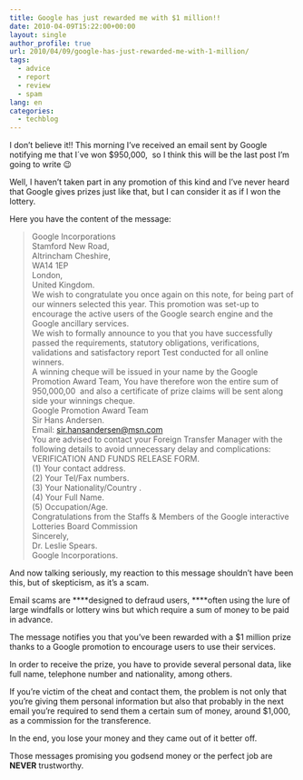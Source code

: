 ```yaml
---
title: Google has just rewarded me with $1 million!!
date: 2010-04-09T15:22:00+00:00
layout: single
author_profile: true
url: 2010/04/09/google-has-just-rewarded-me-with-1-million/
tags:
  - advice
  - report
  - review
  - spam
lang: en
categories: 
  - techblog
---
```

I don’t believe it!! This morning I’ve received an email sent by Google notifying me that I´ve won $950,000,  so I think this will be the last post I’m going to write 😉

Well, I haven’t taken part in any promotion of this kind and I’ve never heard that Google gives prizes just like that, but I can consider it as if I won the lottery.

Here you have the content of the message:

> Google Incorporations  
> Stamford New Road,  
> Altrincham Cheshire,  
> WA14 1EP  
> London,  
> United Kingdom.  
> We wish to congratulate you once again on this note, for being part of our winners selected this year. This promotion was set-up to encourage the active users of the Google search engine and the Google ancillary services.  
> We wish to formally announce to you that you have successfully passed the requirements, statutory obligations, verifications, validations and satisfactory report Test conducted for all online winners.  
> A winning cheque will be issued in your name by the Google Promotion Award Team, You have therefore won the entire sum of 950,000,00  and also a certificate of prize claims will be sent along side your winnings cheque.  
> Google Promotion Award Team  
> Sir Hans Andersen.  
> Email: sir.hansandersen@msn.com  
> You are advised to contact your Foreign Transfer Manager with the following details to avoid unnecessary delay and complications:  
> VERIFICATION AND FUNDS RELEASE FORM.  
> (1) Your contact address.  
> (2) Your Tel/Fax numbers.  
> (3) Your Nationality/Country .  
> (4) Your Full Name.  
> (5) Occupation/Age.  
> Congratulations from the Staffs & Members of the Google interactive Lotteries Board Commission  
> Sincerely,  
> Dr. Leslie Spears.  
> Google Incorporations.

And now talking seriously, my reaction to this message shouldn’t have been this, but of skepticism, as it’s a scam.

Email scams are ****designed to defraud users, ****often using the lure of large windfalls or lottery wins but which require a sum of money to be paid in advance.

The message notifies you that you’ve been rewarded with a $1 million prize thanks to a Google promotion to encourage users to use their services.

In order to receive the prize, you have to provide several personal data, like full name, telephone number and nationality, among others.

If you’re victim of the cheat and contact them, the problem is not only that you’re giving them personal information but also that probably in the next email you’re required to send them a certain sum of money, around $1,000, as a commission for the transference.

In the end, you lose your money and they came out of it better off.

Those messages promising you godsend money or the perfect job are **NEVER** trustworthy.